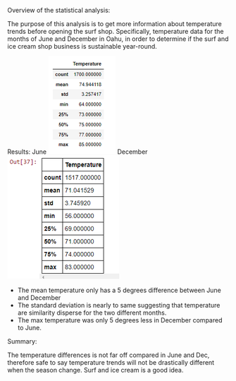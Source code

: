 Overview of the statistical analysis:

The purpose of this analysis is to get more information about temperature trends before opening the surf shop. Specifically, temperature data for the months of June and December in Oahu, in order to determine if the surf and ice cream shop business is sustainable year-round.

Results:
June
![image](Resources/1.png)
December
![image](Resources/dec.png)
- The mean temperature only has a 5 degrees difference between June and December 
- The standard deviation is nearly to same suggesting that temperature are similarity disperse for the two different months. 
- The max temperature was only 5 degrees less in December compared to June. 

Summary:

The temperature differences is not far off compared in June and Dec, therefore safe to say temperature trends will not be drastically different when the season change. Surf and ice cream is a good idea. 
